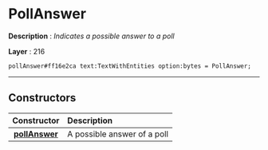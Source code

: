 # PollAnswer

**Description** : *Indicates a possible answer to a poll*

**Layer** : 216

```tl
pollAnswer#ff16e2ca text:TextWithEntities option:bytes = PollAnswer;
```

---

## Constructors

| Constructor | Description |
| :---: | :--- |
| [**pollAnswer**](constructor/pollAnswer) | A possible answer of a poll |